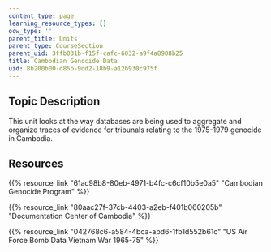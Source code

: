 ```yaml
---
content_type: page
learning_resource_types: []
ocw_type: ''
parent_title: Units
parent_type: CourseSection
parent_uid: 3ffb031b-f15f-cafc-6032-a9f4a8908b25
title: Cambodian Genocide Data
uid: 8b200b00-d85b-9dd2-18b9-a12b930c975f
---
```


Topic Description
-----------------

This unit looks at the way databases are being used to aggregate and organize traces of evidence for tribunals relating to the 1975-1979 genocide in Cambodia.

Resources
---------

{{% resource_link "61ac98b8-80eb-4971-b4fc-c6cf10b5e0a5" "Cambodian Genocide Program" %}}

{{% resource_link "80aac27f-37cb-4403-a2eb-f401b060205b" "Documentation Center of Cambodia" %}}

{{% resource_link "042768c6-a584-4bca-abd6-1fb1d552b61c" "US Air Force Bomb Data Vietnam War 1965-75" %}}